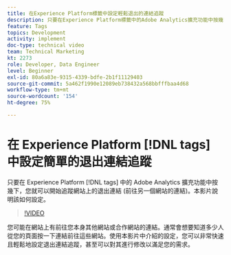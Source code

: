 ```yaml
---
title: 在Experience Platform標籤中設定輕鬆退出的連結追蹤
description: 只要在Experience Platform標籤中的Adobe Analytics擴充功能中按幾下，您就可以開始追蹤網站上的退出連結（前往另一個網站的連結）。 本影片說明該如何設定。
feature: Tags
topics: Development
activity: implement
doc-type: technical video
team: Technical Marketing
kt: 2273
role: Developer, Data Engineer
level: Beginner
exl-id: 80a6a83e-9315-4339-bdfe-2b1f11129403
source-git-commit: 5a462f1990e12089eb738432a568bbfffbaa4d68
workflow-type: tm+mt
source-wordcount: '154'
ht-degree: 75%

---
```


# 在 Experience Platform [!DNL tags] 中設定簡單的退出連結追蹤

只要在 Experience Platform [!DNL tags] 中的 Adobe Analytics 擴充功能中按幾下，您就可以開始追蹤網站上的退出連結 (前往另一個網站的連結)。本影片說明該如何設定。

>[!VIDEO](https://video.tv.adobe.com/v/25763/?quality=12&learn=on)

您可能在網站上有前往您本身其他網站或合作網站的連結。通常會想要知道多少人從您的頁面按一下連結前往這些網站。使用本影片中介紹的設定，您可以非常快速且輕鬆地設定退出連結追蹤，甚至可以對其進行修改以滿足您的需求。
